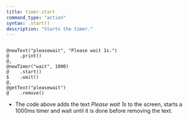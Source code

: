 ```yaml
---
title: timer.start
command_type: "action"
syntax: .start()
description: "Starts the timer."
---
```


<!--more-->

<pre><code class="language-diff-javascript diff-highlight try-true">
@newText("pleasewait", "Please wait 1s.")
@    .print()
@,
@newTimer("wait", 1000)
@    .start()
$    .wait()
@,
@getText("pleasewait")
@    .remove()
</code></pre>

+ The code above adds the text *Please wait 1s* to the screen, starts a 1000ms timer and wait until it is done before removing the text.		
